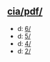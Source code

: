 ## [cia/pdf/](https://data.bde-pps.fr/cia/pdf/)

- d: [6/](https://data.bde-pps.fr/cia/pdf/code/6/)
- d: [5/](https://data.bde-pps.fr/cia/pdf/code/5/)
- d: [4/](https://data.bde-pps.fr/cia/pdf/code/4/)
- d: [2/](https://data.bde-pps.fr/cia/pdf/code/2/)
